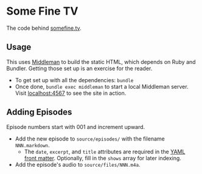 Some Fine TV
============

The code behind [somefine.tv](http://somefine.tv).

Usage
-----

This uses [Middleman](http://middlemanapp.com) to build the static HTML, which depends on Ruby and Bundler. Getting those set up is an exercise for the reader.

* To get set up with all the dependencies: `bundle`
* Once done, `bundle exec middleman` to start a local Middleman server. Visit [localhost:4567](http://localhost:4567) to see the site in action.

Adding Episodes
---------------

Episode numbers start with 001 and increment upward.

* Add the new episode to `source/episodes/` with the filename `NNN.markdown`.
    * The `date`, `excerpt`, and `title` attributes are required in the [YAML front matter](https://middlemanapp.com/basics/frontmatter/). Optionally, fill in the `shows` array for later indexing.
* Add the episode's audio to `source/files/NNN.m4a`.
